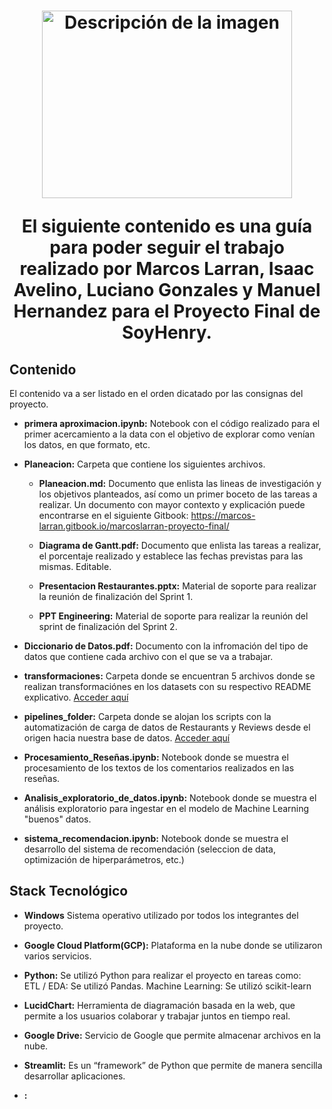 <h1 align=center>
   <img src="https://github.com/marcoslarran/Proyecto-Final/blob/main/assets/g7_logo.jpeg" alt="Descripción de la imagen" width="400" height="300">

El siguiente contenido es una guía para poder seguir el trabajo realizado por **Marcos Larran, Isaac Avelino, Luciano Gonzales y Manuel Hernandez** para el **Proyecto Final** de SoyHenry.

## Contenido

El contenido va a ser listado en el orden dicatado por las consignas del proyecto.

* **primera aproximacion.ipynb:** Notebook con el código realizado para el primer acercamiento a la data con el objetivo de explorar como venían los datos, en que formato, etc.

* **Planeacion:** Carpeta que contiene los siguientes archivos.

    * **Planeacion.md:** Documento que enlista las lineas de investigación y los objetivos planteados, así como un primer boceto de las tareas a realizar. Un documento con mayor contexto y explicación puede encontrarse en el siguiente Gitbook: https://marcos-larran.gitbook.io/marcoslarran-proyecto-final/

    * **Diagrama de Gantt.pdf:** Documento que enlista las tareas a realizar, el porcentaje realizado y establece las fechas previstas para las mismas. Editable.

    * **Presentacion Restaurantes.pptx:** Material de soporte para realizar la reunión de finalización del Sprint 1.
    
    * **PPT Engineering:** Material de soporte para realizar la reunión del sprint de finalización del Sprint 2.

* **Diccionario de Datos.pdf:** Documento con la infromación del tipo de datos que contiene cada archivo con el que se va a trabajar.

* **transformaciones:** Carpeta donde se encuentran 5 archivos donde se realizan transformaciónes en los datasets con su respectivo README explicativo. [Acceder aquí](https://github.com/marcoslarran/Proyecto-Final/tree/main/transformaciones)

* **pipelines_folder:** Carpeta donde se alojan los scripts con la automatización de carga de datos de Restaurants y Reviews desde el origen hacia nuestra base de datos. [Acceder aquí](https://github.com/marcoslarran/Proyecto-Final/tree/main/pipeline_folder)

* **Procesamiento_Reseñas.ipynb:** Notebook donde se muestra el procesamiento de los textos de los comentarios realizados en las reseñas.

* **Analisis_exploratorio_de_datos.ipynb:** Notebook donde se muestra el análisis exploratorio para ingestar en el modelo de Machine Learning "buenos" datos.

* **sistema_recomendacion.ipynb:** Notebook donde se muestra el desarrollo del sistema de recomendación (seleccion de data, optimización de hiperparámetros, etc.)

   
## Stack Tecnológico
- **Windows** Sistema operativo utilizado por todos los integrantes del proyecto.
   
- **Google Cloud Platform(GCP):** Plataforma en la nube donde se utilizaron varios servicios.
   
- **Python:** Se utilizó Python para realizar el proyecto en tareas como:<br>
      ETL / EDA: Se utilizó Pandas.
      Machine Learning: Se utilizó scikit-learn
   
- **LucidChart:** Herramienta de diagramación basada en la web, que permite a los usuarios colaborar y trabajar juntos en tiempo real.
   
- **Google Drive:** Servicio de Google que permite almacenar archivos en la nube.
   
- **Streamlit:** Es un “framework” de Python que permite de manera sencilla desarrollar aplicaciones.  
   
- **:**
